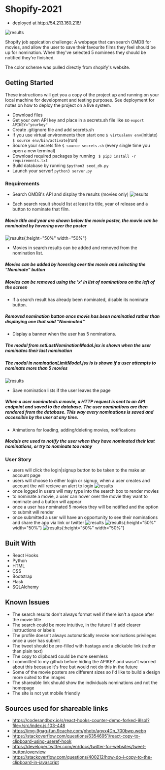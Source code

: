 # Shopify-2021

* deployed at http://54.213.160.218/

![results](static/img/landingpage.png)

Shopify job appication challenge:
A webpage that can search OMDB for movies, and allow the user to save their favourite films they feel should be up for nomination. When they've selected 5 nominees they should be notified they're finished.

The color scheme was pulled directly from shopify's website.

## Getting Started

These instructions will get you a copy of the project up and running on your local machine for development and testing purposes. See deployment for notes on how to deploy the project on a live system.

- Download files
- Get your own API key and place in a secrets.sh file like so `export APIKEY="yourkey"`
- Create .gitignore file and add secrets.sh
- If you use virtual environments then start one `$ virtualenv env`(initiate) `$ source env/bin/activate`(run)
- Source your secrets file `$ source secrets.sh` (every single time you open a new terminal)
- Download required packages by running ` $ pip3 install -r requirements.txt`
- Build database by running `$python3 seed_db.py`
- Launch your server! `python3 server.py`

### Requirements

* Search OMDB's API and display the results (movies only)
![results](static/img/results.png)

* Each search result should list at least its title, year of release and a button to nominate that film.
##### Movie title and year are shown below the movie poster, the movie can be nominated by hovering over the poster
![results](static/img/nominate.png){:height="50%" width="50%"}

* Movies in search results can be added and removed from the nomination list.
##### Movies can be added by hovering over the movie and selecting the "Nominate" button
##### Movies can be removed using the 'x' in list of nominations on the left of the screen

* If a search result has already been nominated, disable its nominate button.
##### Removed nomination button once movie has been nominatied rather than displaying one that said "Nominated"

* Display a banner when the user has 5 nominations.
##### The modal from setLastNominationModal.jsx is shown when the user nominates their last nomination
##### The modal in nominationLimitModal.jsx is is shown if a user attempts to nominate more than 5 movies
![results](static/img/submitmovies.png)

* Save nomination lists if the user leaves the page
##### When a user nominateds a movie, a HTTP request is sent to an API endpoint and saved to the database. The user nominations are then rendered from the database. This way every nominations is saved and accessible by the user at any time.

* Animations for loading, adding/deleting movies, notifications
##### Modals are used to notify the user when they have nominated their last nominations, or try to nominate too many

### User Story

* users will click the login|signup button to be taken to the make an account page
* users will choose to either login or signup, when a user creates and account the will recieve an alert to login
![results](static/img/login.png)
* once logged in users will may type into the search box to render movies
* to nominate a movie, a user can hover over the movie they want to nominate and a button will appear
* once a user has nominated 5 movies they will be notified and the option to submit will render
* once submitted a user will have an opportunity to see their nominations and share the app via link or twitter
![results](static/img/sharesubmissions.png)
![results](static/img/tweet.png){:height="50%" width="50%"}
![results](static/img/cc-clipboard.png){:height="50%" width="50%"}

## Built With

* React Hooks
* Python
* HTML
* CSS
* Bootstrap
* Flask
* SQLAlchemy


## Known Issues

* The search results don't always format well if there isn't a space after the movie title
* The search could be more intuitive, in the future I'd add clearer instructions or labels
* The profile doesn't always automatically revoke nominations privileges once a user has submit
* The tweet should be pre-filled with hastags and a clickable link (rather than plain text)
* The copy to clipboard could be more seemless
* I committed to my github before hiding the APIKEY and wasn't worried about this because it's free but would not do this in the future
* Some of the movie posters are different sizes so I'd like to build a design more suited to the images
* The shareable link should show the individuals nominations and not the homepage
* The site is not yet mobile friendly

## Sources used for shareable links

* https://codesandbox.io/s/react-hooks-counter-demo-forked-9lsol?file=/src/index.js:103-448
* https://img-9gag-fun.9cache.com/photo/agyx4Dn_700bwp.webp
* https://stackoverflow.com/questions/63546951/react-copy-to-clipboard-using-useref-hook
* https://developer.twitter.com/en/docs/twitter-for-websites/tweet-button/overview
* https://stackoverflow.com/questions/400212/how-do-i-copy-to-the-clipboard-in-javascript
